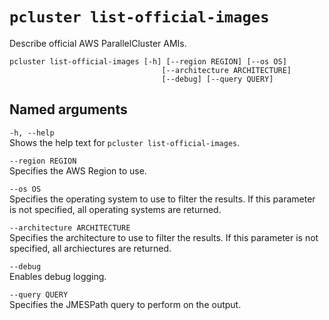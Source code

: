 # `pcluster list-official-images`<a name="pcluster.list-official-images-v3"></a>

Describe official AWS ParallelCluster AMIs\.

```
pcluster list-official-images [-h] [--region REGION] [--os OS]
                                  [--architecture ARCHITECTURE]
                                  [--debug] [--query QUERY]
```

## Named arguments<a name="pcluster-v3.list-official-images.namedargs"></a>

`-h, --help`  
Shows the help text for `pcluster list-official-images`\.

`--region REGION`  
Specifies the AWS Region to use\.

`--os OS`  
Specifies the operating system to use to filter the results\. If this parameter is not specified, all operating systems are returned\.

`--architecture ARCHITECTURE`  
Specifies the architecture to use to filter the results\. If this parameter is not specified, all archiectures are returned\.

`--debug`  
Enables debug logging\.

`--query QUERY`  
Specifies the JMESPath query to perform on the output\.
